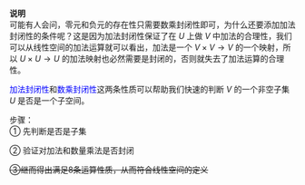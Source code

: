 **说明**    
可能有人会问，零元和负元的存在性只需要数乘封闭性即可，为什么还要添加加法封闭性的条件呢？这是因为加法封闭性保证了在 $U$ 上做 $V$ 中加法的合理性，我们可以从线性空间的加法运算就可以看出，加法是一个 $V\times V\to V$ 的一个映射，所以 $U\times U\to U$ 的加法映射也必然需要是封闭的，否则就失去了加法运算的合理性。    
    
<font color=blue>加法封闭性</font>和<font color=blue>数乘封闭性</font>这两条性质可以帮助我们快速的判断 $V$ 的一个非空子集 $U$ 是否是一个子空间。    
    
步骤：    
① 先判断是否是子集    
    
② 验证对加法和数量乘法是否封闭    
    
~~③继而得出满足8条运算性质，从而符合线性空间的定义~~    
